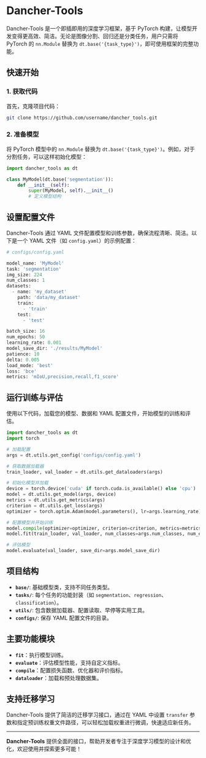 # Dancher-Tools

Dancher-Tools 是一个即插即用的深度学习框架，基于 PyTorch 构建，让模型开发变得更高效、简洁。无论是图像分割、回归还是分类任务，用户只需将 PyTorch 的 `nn.Module` 替换为 `dt.base('{task_type}')`，即可使用框架的完整功能。

## 快速开始

### 1. 获取代码

首先，克隆项目代码：

```bash
git clone https://github.com/username/dancher_tools.git
```

### 2. 准备模型

将 PyTorch 模型中的 `nn.Module` 替换为 `dt.base('{task_type}')`。例如，对于分割任务，可以这样初始化模型：

```python
import dancher_tools as dt

class MyModel(dt.base('segmentation')):
    def __init__(self):
        super(MyModel, self).__init__()
        # 定义模型结构
```

## 设置配置文件

Dancher-Tools 通过 YAML 文件配置模型和训练参数，确保流程清晰、简洁。以下是一个 YAML 文件（如 `config.yaml`）的示例配置：

```python
# configs/config.yaml

model_name: 'MyModel'
task: 'segmentation'
img_size: 224
num_classes: 1
datasets:
  - name: 'my_dataset'
    path: 'data/my_dataset'
    train:
      - 'train'
    test:
      - 'test'

batch_size: 16
num_epochs: 50
learning_rate: 0.001
model_save_dir: './results/MyModel'
patience: 10
delta: 0.005
load_mode: 'best'
loss: 'bce'
metrics: 'mIoU,precision,recall,f1_score'
```

## 运行训练与评估

使用以下代码，加载您的模型、数据和 YAML 配置文件，开始模型的训练和评估。

```python
import dancher_tools as dt
import torch

# 加载配置
args = dt.utils.get_config('configs/config.yaml')

# 获取数据加载器
train_loader, val_loader = dt.utils.get_dataloaders(args)

# 初始化模型并加载
device = torch.device('cuda' if torch.cuda.is_available() else 'cpu')
model = dt.utils.get_model(args, device)
metrics = dt.utils.get_metrics(args)
criterion = dt.utils.get_loss(args)
optimizer = torch.optim.Adam(model.parameters(), lr=args.learning_rate)

# 配置模型并开始训练
model.compile(optimizer=optimizer, criterion=criterion, metrics=metrics)
model.fit(train_loader, val_loader, num_classes=args.num_classes, num_epochs=args.num_epochs)

# 评估模型
model.evaluate(val_loader, save_dir=args.model_save_dir)
```

## 项目结构

- **`base/`**: 基础模型类，支持不同任务类型。
- **`tasks/`**: 每个任务的功能封装（如 `segmentation`、`regression`、`classification`）。
- **`utils/`**: 包含数据加载器、配置读取、早停等实用工具。
- **`configs/`**: 保存 YAML 配置文件的目录。

## 主要功能模块

- **`fit`**：执行模型训练。
- **`evaluate`**：评估模型性能，支持自定义指标。
- **`compile`**：配置损失函数、优化器和评价指标。
- **`dataloader`**：加载和预处理数据集。

## 支持迁移学习

Dancher-Tools 提供了简洁的迁移学习接口，通过在 YAML 中设置 `transfer` 参数和指定预训练权重文件路径，可以轻松加载权重进行微调，快速适应新任务。

---

**Dancher-Tools** 提供全面的接口，帮助开发者专注于深度学习模型的设计和优化，欢迎使用并探索更多可能！
